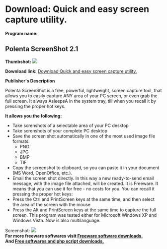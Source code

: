 # Download: Quick and easy screen capture utility.

**Program name:**

## Polenta ScreenShot 2.1

  
**Thumbshot:** ![](http://www.freewarefiles.com/screenshot/polentascrnshot_md.jpg)   
  
**Download link:** [Download Quick and easy screen capture utility.](http://freesoftwares.boysofts.com/Polenta-ScreenShot_program_10313.html)  
  


**Publisher's Description**  
  


Polenta ScreenShot is a free, powerful, lightweight, screen capture tool, that allows you to easily capture ANY area of your PC screen, or even grab the full screen. It always AsleepsA in the system tray, till when you recall it by pressing the proper hot keys. 

**It allows you the following:**

  * Take screnshots of a selectable area of your PC desktop 
  * Take screnshots of your complete PC desktop 
  * Save the screen shot automatically in one of the most used image file formats: 
    * PNG 
    * JPG 
    * BMP 
    * TIF 
  * Copy the screenshot to clipboard, so you can paste it in your document (MS Word, OpenOffice, etc.). 
  * Email the screen shot directly. In this way a new ready-to-send email message, with the image file attached, will be created. 
It is Freeware. It means that you can use it for free - no costs for you. You can recall it pressing the proper hot keys: 
  * Press the Ctrl and PrintScreen keys at the same time, and then select the area of the screen with the mouse 
  * Press the Alt and PrintScreen keys at the same time to capture the full screen. 
This program was tested either for Microsoft Windows XP and Windows Vista. Now is also multilanguage. 

  
  
Screenshot: ![](http://www.freewarefiles.com/screenshot/polentascrnshot.jpg)   
**For more freeware softwares visit [Freeware software downloads.](http://freesoftwares.boysofts.com/)**   
**And [Free softwares and php script downloads.](http://www.boysofts.com/)**
